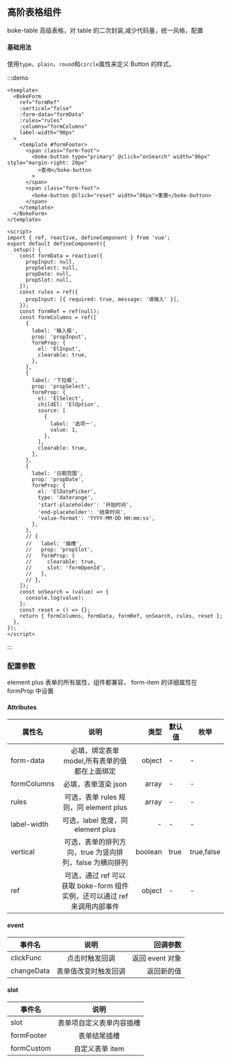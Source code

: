 ## 高阶表格组件

boke-table 高级表格，对 table 的二次封装,减少代码量，统一风格，配置

#### 基础用法

使用`type`、`plain`、`round`和`circle`属性来定义 Button 的样式。

:::demo

```vue
<template>
  <BokeForm
    ref="formRef"
    :vertical="false"
    :form-data="formData"
    :rules="rules"
    :columns="formColumns"
    label-width="90px"
  >
    <template #formFooter>
      <span class="form-foot">
        <boke-button type="primary" @click="onSearch" width="86px" style="margin-right: 20px"
          >查询</boke-button
        >
      </span>
      <span class="form-foot">
        <boke-button @click="reset" width="86px">重置</boke-button>
      </span>
    </template>
  </BokeForm>
</template>

<script>
import { ref, reactive, defineComponent } from 'vue';
export default defineComponent({
  setup() {
    const formData = reactive({
      propInput: null,
      propSelect: null,
      propDate: null,
      propSlot: null,
    });
    const rules = ref({
      propInput: [{ required: true, message: '请输入' }],
    });
    const formRef = ref(null);
    const formColumns = ref([
      {
        label: '输入框',
        prop: 'propInput',
        formProp: {
          el: 'ElInput',
          clearable: true,
        },
      },
      {
        label: '下拉框',
        prop: 'propSelect',
        formProp: {
          el: 'ElSelect',
          childEl: 'ElOption',
          source: [
            {
              label: '选项一',
              value: 1,
            },
          ],
          clearable: true,
        },
      },
      {
        label: '日期范围',
        prop: 'propDate',
        formProp: {
          el: 'ElDatePicker',
          type: 'daterange',
          'start-placeholder': '开始时间',
          'end-placeholder': '结束时间',
          'value-format': 'YYYY-MM-DD HH:mm:ss',
        },
      },
      // {
      //   label: '插槽',
      //   prop: 'propSlot',
      //   formProp: {
      //     clearable: true,
      //     slot: 'formOpenId',
      //   },
      // },
    ]);
    const onSearch = (value) => {
      console.log(value);
    };
    const reset = () => {};
    return { formColumns, formData, formRef, onSearch, rules, reset };
  },
});
</script>
```

:::

### 配置参数

element plus 表单的所有属性，组件都兼容， form-item 的详细属性在 formProp 中设置

#### Attributes

| 属性名      |                                   说明                                    |    类型 | 默认值 | 枚举       |
| ----------- | :-----------------------------------------------------------------------: | ------: | ------ | ---------- |
| form-data   |               必填，绑定表单 model,所有表单的值都在上面绑定               |  object | -      | -          |
| formColumns |                            必填，表单渲染 json                            |   array | -      | -          |
| rules       |                  可选，表单 rules 规则，同 element plus                   |   array | -      | -          |
| label-width |                     可选，label 宽度，同 element plus                     |       - | -      | -          |
| vertical    |          可选，表单的排列方向，true 为竖向排列，false 为横向排列          | boolean | true   | true,false |
| ref         | 可选，通过 ref 可以获取 boke-form 组件实例，还可以通过 ref 来调用内部事件 |  object | -      | -          |

#### event

| 事件名     |         说明         |        回调参数 |
| ---------- | :------------------: | --------------: |
| clickFunc  |    点击时触发回调    | 返回 event 对象 |
| changeData | 表单值改变时触发回调 |      返回新的值 |

#### slot

| 事件名     |           说明           |
| ---------- | :----------------------: |
| slot       | 表单项自定义表单内容插槽 |
| formFooter |       表单结尾插槽       |
| formCustom |     自定义表单 item      |

```

```
